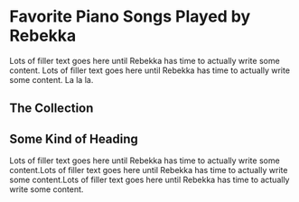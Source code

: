 # Favorite Piano Songs Played by Rebekka
Lots of filler text goes here until Rebekka has time to actually write some content. Lots of filler text goes here until Rebekka has time to actually write some content. La la la. 

## The Collection

## Some Kind of Heading
Lots of filler text goes here until Rebekka has time to actually write some content.Lots of filler text goes here until Rebekka has time to actually write some content.Lots of filler text goes here until Rebekka has time to actually write some content.
